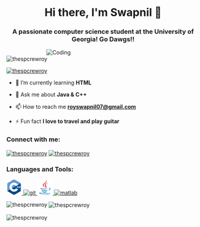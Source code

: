 <h1 align="center">Hi there, I'm Swapnil 👋</h1>
<h3 align="center">A passionate computer science student at the University of Georgia! Go Dawgs!!</h3>
<img align="right" alt="Coding" width="400" src="https://i.pinimg.com/originals/d4/81/f3/d481f3c72e283309071f79e01b05c06d.gif">

<p align="left"> <img src="https://komarev.com/ghpvc/?username=thespcrewroy&label=Profile%20views&color=0e75b6&style=flat" alt="thespcrewroy" /> </p>

<p align="left"> <a href="https://twitter.com/thespcrewroy" target="blank"><img src="https://img.shields.io/twitter/follow/thespcrewroy?logo=twitter&style=for-the-badge" alt="thespcrewroy" /></a> </p>

- 🌱 I’m currently learning **HTML**

- 💬 Ask me about **Java & C++**

- 📫 How to reach me **royswapnil07@gmail.com**

- ⚡ Fun fact **I love to travel and play guitar**

<h3 align="left">Connect with me:</h3>
<p align="left">
<a href="https://twitter.com/thespcrewroy" target="blank"><img align="center" src="https://raw.githubusercontent.com/rahuldkjain/github-profile-readme-generator/master/src/images/icons/Social/twitter.svg" alt="thespcrewroy" height="30" width="40" /></a>
<a href="https://www.leetcode.com/thespcrewroy" target="blank"><img align="center" src="https://raw.githubusercontent.com/rahuldkjain/github-profile-readme-generator/master/src/images/icons/Social/leet-code.svg" alt="thespcrewroy" height="30" width="40" /></a>
</p>

<h3 align="left">Languages and Tools:</h3>
<p align="left"> <a href="https://www.w3schools.com/cpp/" target="_blank" rel="noreferrer"> <img src="https://raw.githubusercontent.com/devicons/devicon/master/icons/cplusplus/cplusplus-original.svg" alt="cplusplus" width="40" height="40"/> </a> <a href="https://git-scm.com/" target="_blank" rel="noreferrer"> <img src="https://www.vectorlogo.zone/logos/git-scm/git-scm-icon.svg" alt="git" width="40" height="40"/> </a> <a href="https://www.java.com" target="_blank" rel="noreferrer"> <img src="https://raw.githubusercontent.com/devicons/devicon/master/icons/java/java-original.svg" alt="java" width="40" height="40"/> </a> <a href="https://www.mathworks.com/" target="_blank" rel="noreferrer"> <img src="https://upload.wikimedia.org/wikipedia/commons/2/21/Matlab_Logo.png" alt="matlab" width="40" height="40"/> </a> </p>

<p><img align="left" src="https://github-readme-stats.vercel.app/api/top-langs?username=thespcrewroy&show_icons=true&locale=en&layout=compact" alt="thespcrewroy" /></p>

<p>&nbsp;<img align="center" src="https://github-readme-stats.vercel.app/api?username=thespcrewroy&show_icons=true&locale=en" alt="thespcrewroy" /></p>

<p><img align="center" src="https://github-readme-streak-stats.herokuapp.com/?user=thespcrewroy&" alt="thespcrewroy" /></p>
